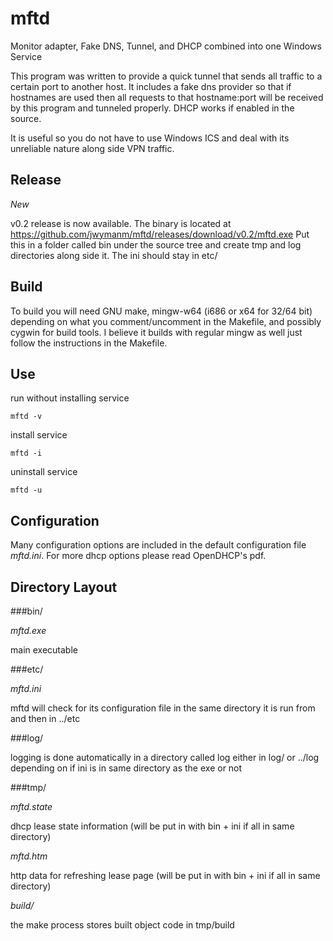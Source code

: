 mftd
====

Monitor adapter, Fake DNS, Tunnel, and DHCP combined into one Windows Service


This program was written to provide a quick tunnel that sends all traffic to a certain port to another host. It includes a fake dns provider so that if hostnames are used then all requests to that hostname:port will be received by this program and tunneled properly. DHCP works if enabled in the source.

It is useful so you do not have to use Windows ICS and deal with its unreliable nature along side VPN traffic.


Release
-------

  *New*

   v0.2 release is now available. The binary is located at https://github.com/jwymanm/mftd/releases/download/v0.2/mftd.exe Put this in a folder called bin under the source tree and create tmp and log directories along side it. The ini should stay in etc/


Build
-----

To build you will need GNU make, mingw-w64 (i686 or x64 for 32/64 bit) depending on what you comment/uncomment in the Makefile, and possibly cygwin for build tools. I believe it builds with regular mingw as well just follow the instructions in the Makefile.


Use
---

  run without installing service

    mftd -v


  install service

    mftd -i


  uninstall service

    mftd -u


Configuration
-------------

Many configuration options are included in the default configuration file *mftd.ini*. For more dhcp options please read OpenDHCP's pdf.


Directory Layout
----------------

###bin/

  *mftd.exe* 

  main executable
  

###etc/

  *mftd.ini*

  mftd will check for its configuration file in the same directory it is run from and then in ../etc


###log/ 

  logging is done automatically in a directory called log either in log/ or ../log depending on if ini is in same directory as the exe or not


###tmp/

  *mftd.state*

  dhcp lease state information (will be put in with bin + ini if all in same directory)

  *mftd.htm*

  http data for refreshing lease page (will be put in with bin + ini if all in same directory)

  *build/*

  the make process stores built object code in tmp/build
